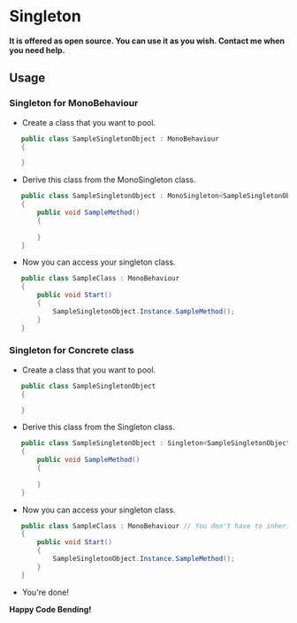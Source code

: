 # Singleton

**It is offered as open source. You can use it as you wish. Contact me when you need help.**

## Usage
### Singleton for MonoBehaviour
- Create a class that you want to pool.

 ```csharp
    public class SampleSingletonObject : MonoBehaviour
    {

    }
```
- Derive this class from the MonoSingleton class.

 ```csharp
    public class SampleSingletonObject : MonoSingleton<SampleSingletonObject>
    {
        public void SampleMethod()
        {
            
        }
    }
```
- Now you can access your singleton class.

 ```csharp
    public class SampleClass : MonoBehaviour
    {
        public void Start()
        {
            SampleSingletonObject.Instance.SampleMethod();
        }
    }
```

### Singleton for Concrete class
- Create a class that you want to pool.

 ```csharp
    public class SampleSingletonObject
    {

    }
```
- Derive this class from the Singleton class.

 ```csharp
    public class SampleSingletonObject : Singleton<SampleSingletonObject>
    {
        public void SampleMethod()
        {
            
        }
    }
```
- Now you can access your singleton class.

 ```csharp
    public class SampleClass : MonoBehaviour // You don't have to inherit MonoBehaviour.
    {
        public void Start()
        {
            SampleSingletonObject.Instance.SampleMethod();
        }
    }
```
- You're done! 

**Happy Code Bending!**
